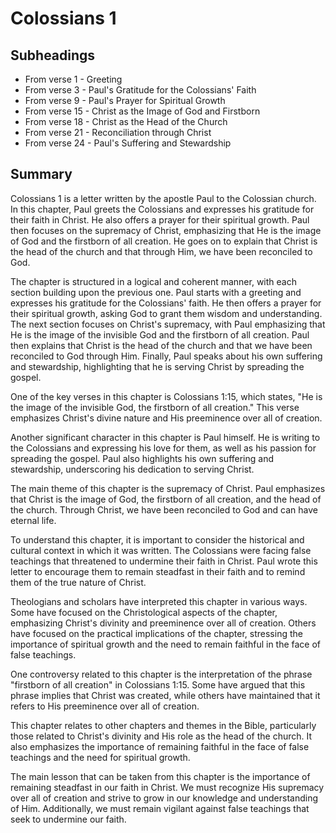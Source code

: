 # Colossians 1

## Subheadings

* From verse 1 - Greeting
* From verse 3 - Paul's Gratitude for the Colossians' Faith
* From verse 9 - Paul's Prayer for Spiritual Growth
* From verse 15 - Christ as the Image of God and Firstborn
* From verse 18 - Christ as the Head of the Church
* From verse 21 - Reconciliation through Christ
* From verse 24 - Paul's Suffering and Stewardship

## Summary

Colossians 1 is a letter written by the apostle Paul to the Colossian church. In this chapter, Paul greets the Colossians and expresses his gratitude for their faith in Christ. He also offers a prayer for their spiritual growth. Paul then focuses on the supremacy of Christ, emphasizing that He is the image of God and the firstborn of all creation. He goes on to explain that Christ is the head of the church and that through Him, we have been reconciled to God.

The chapter is structured in a logical and coherent manner, with each section building upon the previous one. Paul starts with a greeting and expresses his gratitude for the Colossians' faith. He then offers a prayer for their spiritual growth, asking God to grant them wisdom and understanding. The next section focuses on Christ's supremacy, with Paul emphasizing that He is the image of the invisible God and the firstborn of all creation. Paul then explains that Christ is the head of the church and that we have been reconciled to God through Him. Finally, Paul speaks about his own suffering and stewardship, highlighting that he is serving Christ by spreading the gospel.

One of the key verses in this chapter is Colossians 1:15, which states, "He is the image of the invisible God, the firstborn of all creation." This verse emphasizes Christ's divine nature and His preeminence over all of creation.

Another significant character in this chapter is Paul himself. He is writing to the Colossians and expressing his love for them, as well as his passion for spreading the gospel. Paul also highlights his own suffering and stewardship, underscoring his dedication to serving Christ.

The main theme of this chapter is the supremacy of Christ. Paul emphasizes that Christ is the image of God, the firstborn of all creation, and the head of the church. Through Christ, we have been reconciled to God and can have eternal life.

To understand this chapter, it is important to consider the historical and cultural context in which it was written. The Colossians were facing false teachings that threatened to undermine their faith in Christ. Paul wrote this letter to encourage them to remain steadfast in their faith and to remind them of the true nature of Christ.

Theologians and scholars have interpreted this chapter in various ways. Some have focused on the Christological aspects of the chapter, emphasizing Christ's divinity and preeminence over all of creation. Others have focused on the practical implications of the chapter, stressing the importance of spiritual growth and the need to remain faithful in the face of false teachings.

One controversy related to this chapter is the interpretation of the phrase "firstborn of all creation" in Colossians 1:15. Some have argued that this phrase implies that Christ was created, while others have maintained that it refers to His preeminence over all of creation.

This chapter relates to other chapters and themes in the Bible, particularly those related to Christ's divinity and His role as the head of the church. It also emphasizes the importance of remaining faithful in the face of false teachings and the need for spiritual growth.

The main lesson that can be taken from this chapter is the importance of remaining steadfast in our faith in Christ. We must recognize His supremacy over all of creation and strive to grow in our knowledge and understanding of Him. Additionally, we must remain vigilant against false teachings that seek to undermine our faith.